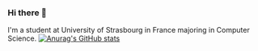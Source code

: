 ### Hi there 👋

I'm a student at University of Strasbourg in France majoring in Computer Science.
[![Anurag's GitHub stats](https://github-readme-stats.vercel.app/api?username=rayanetayache)](https://github.com/anuraghazra/github-readme-stats)
